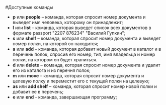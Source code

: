 #Доступные команды
* **p** или **people** – команда, которая спросит номер документа и выведет имя человека, которому он принадлежит;
* **l** или **list** – команда, которая выведет список всех документов в формате passport "2207 876234" "Василий Гупкин";
* **s** или **shelf** – команда, которая спросит номер документа и выведет номер полки, на которой он находится;
* **a** или **add** – команда, которая добавит новый документ в каталог и в перечень полок, спросив его номер, тип, имя владельца и номер полки, на котором он будет храниться.
* **d** или **delete** – команда, которая спросит номер документа и удалит его из каталога и из перечня полок;
* **m** или **move** – команда, которая спросит номер документа и целевую полку и переместит его с текущей полки на целевую;
* **as** или **add shelf** – команда, которая спросит номер новой полки и добавит ее в перечень;
* **e** или **end** - команда, завершающая программу;
